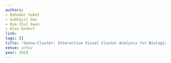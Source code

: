 ```yaml
---
authors:
- Bahador Saket
- Subhajit Das
- Bum Chul Kwon
- Alex Endert
link:
tags: []
title: 'Geono-Cluster: Interactive Visual Cluster Analysis for Biologists.'
venue: arXiv
year: 2019
---
```

